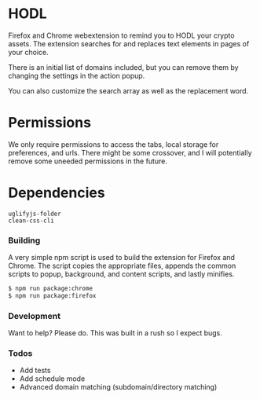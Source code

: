 # HODL
Firefox and Chrome webextension to remind you to HODL your crypto assets.
The extension searches for and replaces text elements in pages of your choice.

There is an initial list of domains included, but you can remove them by changing the settings in the action popup.

You can also customize the search array as well as the replacement word.


# Permissions
 We only require permissions to access the tabs, local storage for preferences, and urls. There might be some crossover, and I will potentially remove some uneeded permissions in the future.

# Dependencies
    uglifyjs-folder
	clean-css-cli

### Building
A very simple npm script is used to build the extension for Firefox and Chrome. The script copies the appropriate files, appends the common scripts to popup, background, and content scripts, and lastly minifies.

```sh
$ npm run package:chrome
$ npm run package:firefox
```


### Development
Want to help? Please do. This was built in a rush so I expect bugs.


### Todos
 - Add tests
 - Add schedule mode
 - Advanced domain matching (subdomain/directory matching)